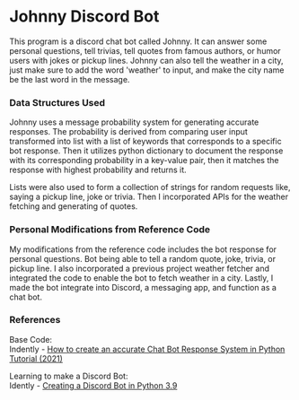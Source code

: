# Johnny Discord Bot
This program is a discord chat bot called Johnny. It can answer some personal questions, tell trivias, tell quotes from famous authors, or humor users with jokes or pickup lines. Johnny can also tell the weather in a city, just make sure to add the word 'weather' to input, and make the city name be the last word in the message.  

### Data Structures Used
Johnny uses a message probability system for generating accurate responses. The probability is derived from comparing user input transformed into list with a list of keywords that corresponds to a specific bot response. Then it utilizes python dictionary to document the response with its corresponding probability in a key-value pair, then it matches the response with highest probability and returns it.</br>

Lists were also used to form a collection of strings for random requests like, saying a pickup line, joke or trivia. Then I incorporated APIs for the weather fetching and generating of quotes.

### Personal Modifications from Reference Code
My modifications from the reference code includes the bot response for personal questions. Bot being able to tell a random quote, joke, trivia, or pickup line. I also incorporated a previous project weather fetcher and integrated the code to enable the bot to fetch weather in a city. Lastly, I made the bot integrate into Discord, a messaging app, and function as a chat bot. 

### References
Base Code: </br>
Indently - [How to create an accurate Chat Bot Response System in Python Tutorial (2021)](https://www.youtube.com/watch?v=Ea9jgBjQxEs&ab_channel=Indently)
</br>

Learning to make a Discord Bot: </br>
Idently - [Creating a Discord Bot in Python 3.9 ](https://www.youtube.com/watch?v=fU-kWx-OYvE&ab_channel=Indently)
</br>